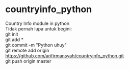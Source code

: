 # countryinfo_python
Country Info module in python
<br>
Tidak pernah lupa untuk begini:<br>
git init <br>
git add * <br>
git commit -m "Python uhuy" <br>
git remote add origin https://github.com/arifirmansyah/countryinfo_python.git <br>
git push origin master <br>
